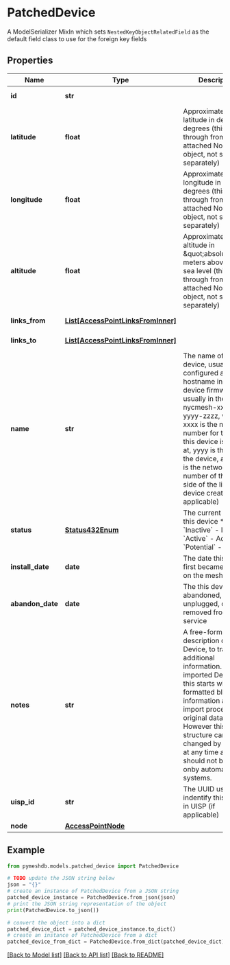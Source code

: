 # PatchedDevice

A  ModelSerializer MixIn which sets `NestedKeyObjectRelatedField` as the default field class to use for the foreign key fields

## Properties

Name | Type | Description | Notes
------------ | ------------- | ------------- | -------------
**id** | **str** |  | [optional] [readonly] 
**latitude** | **float** | Approximate Device latitude in decimal degrees (this is read through from the attached Node object, not stored separately) | [optional] [readonly] 
**longitude** | **float** | Approximate Device longitude in decimal degrees (this is read through from the attached Node object, not stored separately) | [optional] [readonly] 
**altitude** | **float** | Approximate Device altitude in \&quot;absolute\&quot; meters above mean sea level (this is read through from the attached Node object, not stored separately) | [optional] [readonly] 
**links_from** | [**List[AccessPointLinksFromInner]**](AccessPointLinksFromInner.md) |  | [optional] [readonly] 
**links_to** | [**List[AccessPointLinksFromInner]**](AccessPointLinksFromInner.md) |  | [optional] [readonly] 
**name** | **str** | The name of this device, usually configured as the hostname in the device firmware, usually in the format nycmesh-xxxx-yyyy-zzzz, where xxxx is the network number for the node this device is located at, yyyy is the type of the device, and zzzz is the network number of the other side of the link this device creates (if applicable) | [optional] 
**status** | [**Status432Enum**](Status432Enum.md) | The current status of this device  * &#x60;Inactive&#x60; - Inactive * &#x60;Active&#x60; - Active * &#x60;Potential&#x60; - Potential | [optional] 
**install_date** | **date** | The date this device first became active on the mesh | [optional] 
**abandon_date** | **date** | The this device was abandoned, unplugged, or removed from service | [optional] 
**notes** | **str** | A free-form text description of this Device, to track any additional information. For imported Devices, this starts with a formatted block of information about the import processand original data. However this structure can be changed by admins at any time and should not be relied onby automated systems.  | [optional] 
**uisp_id** | **str** | The UUID used to indentify this device in UISP (if applicable) | [optional] 
**node** | [**AccessPointNode**](AccessPointNode.md) |  | [optional] 

## Example

```python
from pymeshdb.models.patched_device import PatchedDevice

# TODO update the JSON string below
json = "{}"
# create an instance of PatchedDevice from a JSON string
patched_device_instance = PatchedDevice.from_json(json)
# print the JSON string representation of the object
print(PatchedDevice.to_json())

# convert the object into a dict
patched_device_dict = patched_device_instance.to_dict()
# create an instance of PatchedDevice from a dict
patched_device_from_dict = PatchedDevice.from_dict(patched_device_dict)
```
[[Back to Model list]](../README.md#documentation-for-models) [[Back to API list]](../README.md#documentation-for-api-endpoints) [[Back to README]](../README.md)


